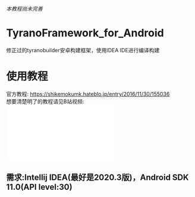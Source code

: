 *本教程尚未完善*
# TyranoFramework_for_Android
修正过的tyranobuilder安卓构建框架，使用IDEA IDE进行编译构建

# 使用教程
官方教程: <https://shikemokumk.hateblo.jp/entry/2016/11/30/155036>   
想要清楚明了的教程请见B站视频:<iframe src="//player.bilibili.com/player.html?aid=724590182&bvid=BV1jS4y1S73a&cid=543059480&page=1" scrolling="no" border="0" frameborder="no" framespacing="0" allowfullscreen="true"> </iframe>

## 需求:Intellij IDEA(最好是2020.3版)，Android SDK 11.0(API level:30)
